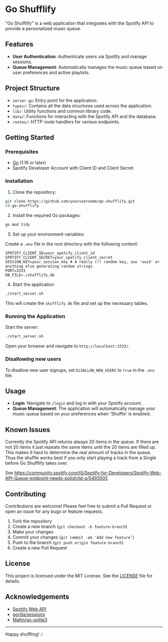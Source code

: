 # Go Shufflify

"Go Shufflify" is a web application that integrates with the Spotify API to provide a personalized music queue.

## Features

- **User Authentication**: Authenticate users via Spotify and manage sessions.
- **Queue Management**: Automatically manages the music queue based on user preferences and active playlists.

## Project Structure

- `server.go`: Entry point for the application.
- `types/`: Contains all the data structures used across the application.
- `lib/`: Utility functions and common library code.
- `data/`: Functions for interacting with the Spotify API and the database.
- `routes/`: HTTP route handlers for various endpoints.

## Getting Started

### Prerequisites

- [Go](https://golang.org/dl/) (1.16 or later)
- Spotify Developer Account with Client ID and Client Secret

### Installation

1. Clone the repository:

```bash
git clone https://github.com/yourusername/go-shufflify.git
cd go-shufflify
```

2. Install the required Go packages:

```bash
go mod tidy
```

3. Set up your environment variables:

Create a `.env` file in the root directory with the following content:

```env
SPOTIFY_CLIENT_ID=your_spotify_client_id
SPOTIFY_CLIENT_SECRET=your_spotify_client_secret
SESSION_KEY=your_session_key # A really (!) random key, use 'uuid' or anything else generating random strings
PORT=3333
DB_FILE=./shufflify.db
```

4. Start the application

```bash
./start_server.sh
```

This will create the `shufflify.db` file and set up the necessary tables.

### Running the Application

Start the server:

```bash
./start_server.sh
```

Open your browser and navigate to `http://localhost:3333/`.

### Disallowing new users
To disallow new user signups, set `DiSALLOW_NEW_USERS` to `true` in the `.env` file.

## Usage

- **Login**: Navigate to `/login` and log in with your Spotify account.
- **Queue Management**: The application will automatically manage your music queue based on your preferences when 'Shuffle' is enabled.

## Known Issues

Currently the Spotify API returns always 20 items in the queue. If there are not 20 items it just repeats the same items until the 20 items are filled up. This makes it hard to determine the real amount of tracks in the queue. Thus the shuffle works best if you only start playing a track from a Single before Go Shufflify takes over.

See https://community.spotify.com/t5/Spotify-for-Developers/Spotify-Web-API-Queue-endpoint-needs-polish/td-p/5493505

## Contributing

Contributions are welcome! Please feel free to submit a Pull Request or open an issue for any bugs or feature requests.

1. Fork the repository
2. Create a new branch (`git checkout -b feature-branch`)
3. Make your changes
4. Commit your changes (`git commit -am 'Add new feature'`)
5. Push to the branch (`git push origin feature-branch`)
6. Create a new Pull Request

## License

This project is licensed under the MIT License. See the [LICENSE](LICENSE) file for details.

## Acknowledgements

- [Spotify Web API](https://developer.spotify.com/documentation/web-api/)
- [gorilla/sessions](https://github.com/gorilla/sessions)
- [Mattn/go-sqlite3](https://github.com/mattn/go-sqlite3)

---

Happy shuffling! 🎶
